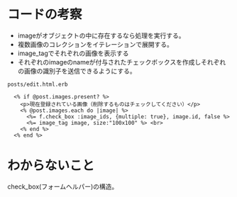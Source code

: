 # コードの考察
- imageがオブジェクトの中に存在するなら処理を実行する。
- 複数画像のコレクションをイテレーションで展開する。
- image_tagでそれぞれの画像を表示する
- それぞれのimageのnameが付与されたチェックボックスを作成しそれぞれの画像の識別子を送信できるようにする。


``posts/edit.html.erb``
```
  <% if @post.images.present? %>
    <p>現在登録されている画像（削除するものはチェックしてください）</p>
    <% @post.images.each do |image| %>
      <%= f.check_box :image_ids, {multiple: true}, image.id, false %>
      <%= image_tag image, size:"100x100" %> <br>
    <% end %>
  <% end %>
```

# わからないこと
check_box(フォームヘルパー)の構造。
